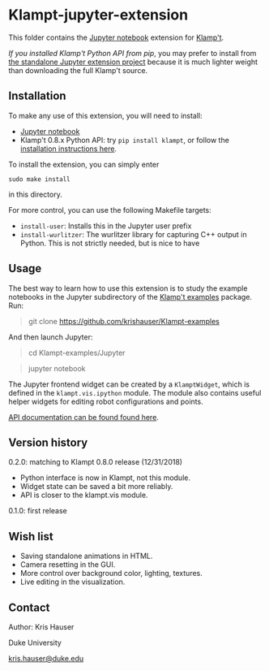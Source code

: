 # Klampt-jupyter-extension

This folder contains the [Jupyter notebook](http://jupyter.org) extension for [Klamp't](https://github.com/krishauser/Klampt).

*If you installed Klamp't Python API from pip*, you may prefer to install from [the standalone Jupyter extension project](https://github.com/krishauser/Klampt-jupyter-extension) because it is much lighter weight than downloading the full Klamp't source.

## Installation

To make any use of this extension, you will need to install:

- [Jupyter notebook](http://jupyter.org) 
- Klamp't 0.8.x Python API: try `pip install klampt`, or follow the [installation instructions here](http://motion.pratt.duke.edu/klampt/pyklampt_docs/Manual-Installation.html).

To install the extension, you can simply enter

`sudo make install`

in this directory.

For more control, you can use the following Makefile targets:

- `install-user`: Installs this in the Jupyter user prefix
- `install-wurlitzer`: The wurlitzer library for capturing C++ output in Python.  This is not strictly needed, but is nice to have

## Usage

The best way to learn how to use this extension is to study the example notebooks in the Jupyter subdirectory of the [Klamp't examples](https://github.com/krishauser/Klampt-examples) package.
Run:

> git clone https://github.com/krishauser/Klampt-examples

And then launch Jupyter:

> cd Klampt-examples/Jupyter

> jupyter notebook

The Jupyter frontend widget can be created by a `KlamptWidget`, which is defined in the `klampt.vis.ipython` module. The module also contains useful helper widgets for editing robot configurations and points.

[API documentation can be found found here](http://motion.pratt.duke.edu/klampt/pyklampt_docs/klampt.vis.ipython.html).

## Version history

0.2.0: matching to Klampt 0.8.0 release (12/31/2018)
 - Python interface is now in Klampt, not this module.
 - Widget state can be saved a bit more reliably.
 - API is closer to the klampt.vis module.

0.1.0: first release

## Wish list

- Saving standalone animations in HTML.
- Camera resetting in the GUI.
- More control over background color, lighting, textures.
- Live editing in the visualization.

## Contact

Author: Kris Hauser

Duke University

kris.hauser@duke.edu
